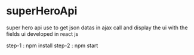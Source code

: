 # superHeroApi
super hero api use to get json datas  in ajax call and display the ui with the fields
ui developed in react js

step-1 : npm install
step-2 : npm start
